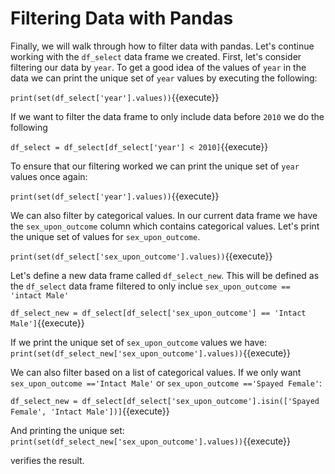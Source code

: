 # Filtering Data with Pandas

Finally, we will walk through how to filter data with pandas. Let's continue working with the `df_select` data frame we created. 
First, let's consider filtering our data by `year`. To get a good idea of the values of `year` in the data we can print the unique set of `year` values by executing the following:

`print(set(df_select['year'].values))`{{execute}}

If we want to filter the data frame to only include data before `2010` we do the following

`df_select = df_select[df_select['year'] < 2010]`{{execute}}

To ensure that our filtering worked we can print the unique set of `year` values once again:

`print(set(df_select['year'].values))`{{execute}}

We can also filter by categorical values. In our current data frame we have the `sex_upon_outcome` column which contains categorical values. Let's print the unique set of values for `sex_upon_outcome`.

`print(set(df_select['sex_upon_outcome'].values))`{{execute}}

Let's define a new data frame called `df_select_new`. This will be defined as the `df_select` data frame filtered to only inclue `sex_upon_outcome == 'intact Male'`

`df_select_new = df_select[df_select['sex_upon_outcome'] == 'Intact Male']`{{execute}}

If we print the unique set of `sex_upon_outcome` values we have:
`print(set(df_select_new['sex_upon_outcome'].values))`{{execute}}

We can also filter based on a list of categorical values. If we only want `sex_upon_outcome =='Intact Male'` or `sex_upon_outcome =='Spayed Female'`:

`df_select_new = df_select[df_select['sex_upon_outcome'].isin(['Spayed Female', 'Intact Male'])]`{{execute}}

And printing the unique set:
`print(set(df_select_new['sex_upon_outcome'].values))`{{execute}}

verifies the result. 


